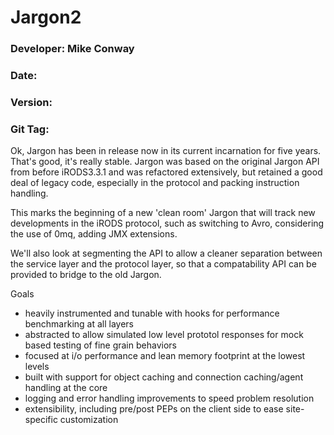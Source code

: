 # Jargon2

### Developer: Mike Conway
### Date:
### Version:
### Git Tag:

Ok, Jargon has been in release now in its current incarnation for five years.  That's good, it's really stable.  Jargon was based on the original Jargon API from before iRODS3.3.1 and was refactored extensively, but retained a good deal of legacy code, especially in the protocol and packing instruction handling.

This marks the beginning of a new 'clean room' Jargon that will track new developments in the iRODS protocol, such as switching to Avro, considering the use of 0mq, adding JMX extensions.

We'll also look at segmenting the API to allow a cleaner separation between the service layer and the protocol layer, so that a compatability API can be provided to bridge to the old Jargon.  

Goals

* heavily instrumented and tunable with hooks for performance benchmarking at all layers
* abstracted to allow simulated low level prototol responses for mock based testing of fine grain behaviors
* focused at i/o performance and lean memory footprint at the lowest levels
* built with support for object caching and connection caching/agent handling at the core
* logging and error handling improvements to speed problem resolution
* extensibility, including pre/post PEPs on the client side to ease site-specific customization
